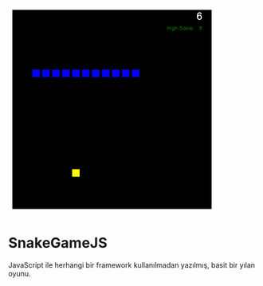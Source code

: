 ![alt text](https://github.com/hamdicatal/SnakeGameJS/blob/master/snakegame.png)
# SnakeGameJS
JavaScript ile herhangi bir framework kullanılmadan yazılmış, basit bir yılan oyunu.
